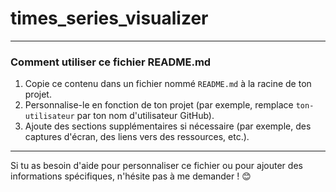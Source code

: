 # times_series_visualizer

---

### **Comment utiliser ce fichier README.md**
1. Copie ce contenu dans un fichier nommé `README.md` à la racine de ton projet.
2. Personnalise-le en fonction de ton projet (par exemple, remplace `ton-utilisateur` par ton nom d'utilisateur GitHub).
3. Ajoute des sections supplémentaires si nécessaire (par exemple, des captures d'écran, des liens vers des ressources, etc.).

---

Si tu as besoin d'aide pour personnaliser ce fichier ou pour ajouter des informations spécifiques, n'hésite pas à me demander ! 😊
